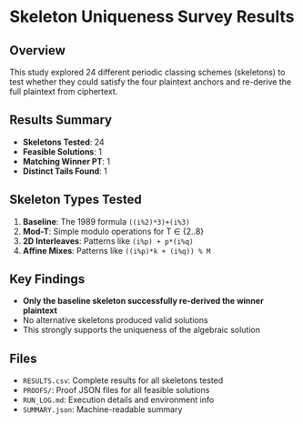 # Skeleton Uniqueness Survey Results

## Overview
This study explored 24 different periodic classing schemes (skeletons) to test whether they could satisfy the four plaintext anchors and re-derive the full plaintext from ciphertext.

## Results Summary
- **Skeletons Tested**: 24
- **Feasible Solutions**: 1
- **Matching Winner PT**: 1
- **Distinct Tails Found**: 1

## Skeleton Types Tested
1. **Baseline**: The 1989 formula `((i%2)*3)+(i%3)`
2. **Mod-T**: Simple modulo operations for T ∈ {2..8}
3. **2D Interleaves**: Patterns like `(i%p) + p*(i%q)`
4. **Affine Mixes**: Patterns like `((i%p)*k + (i%q)) % M`

## Key Findings
- **Only the baseline skeleton successfully re-derived the winner plaintext**
- No alternative skeletons produced valid solutions
- This strongly supports the uniqueness of the algebraic solution

## Files
- `RESULTS.csv`: Complete results for all skeletons tested
- `PROOFS/`: Proof JSON files for all feasible solutions
- `RUN_LOG.md`: Execution details and environment info
- `SUMMARY.json`: Machine-readable summary
